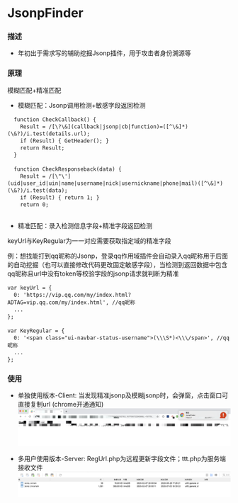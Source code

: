 # JsonpFinder

### 描述
- 年初出于需求写的辅助挖掘Jsonp插件，用于攻击者身份溯源等

### 原理
模糊匹配+精准匹配
- 模糊匹配：Jsonp调用检测+敏感字段返回检测
```
  function CheckCallback() {
    Result = /[\?\&](callback|jsonp|cb|function)=([^\&]*)(\&?)/i.test(details.url);
    if (Result) { GetHeader(); }
    return Result;
  }

  function CheckResponseback(data) {
    Result = /[\"\'](uid|user_id|uin|name|username|nick|usernickname|phone|mail)([^\&]*)(\&?)/i.test(data);
    if (Result) { return 1; }
    return 0;
    
```

- 精准匹配：录入检测信息字段+精准字段返回检测

keyUrl与KeyRegular为一一对应需要获取指定域的精准字段

例：想找能打到qq昵称的Jsonp，登录qq作用域插件会自动录入qq昵称用于后面的自动挖掘（也可以直接修改代码更改固定敏感字段），当检测到返回数据中包含qq昵称且url中没有token等校验字段的jsonp请求就判断为精准
```
var keyUrl = {
  0: 'https://vip.qq.com/my/index.html?ADTAG=vip.qq.com/my/index.html', //qq昵称
  ...
};

var KeyRegular = {
  0: '<span class="ui-navbar-status-username">(\\\S*)<\\\/span>', //qq昵称
  ...
};
```

### 使用
- 单独使用版本-Client: 
当发现精准jsonp及模糊jsonp时，会弹窗，点击窗口可直接复制url (chrome开通通知)
![1](PIC/pic1.png)

- 多用户使用版本-Server: 
RegUrl.php为远程更新字段文件；ttt.php为服务端接收文件
![2](PIC/pic2.png)


